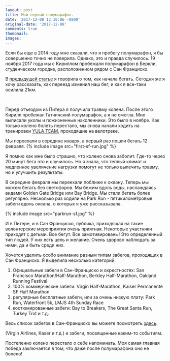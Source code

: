 ```yaml
---
layout: post
title: Мой первый полумарафон.
date: '2017-12-08 13:10:06 -0800'
original-date: '2017-12-08'
comments: true
thumbnail:
images:
---
```


Если бы еще в 2014 году мне сказали, что я пробегу полумарафон, я бы совершенно точно не поверила. Однако, это и правда случилось. 19 ноября 2017 года мы с Кириллом пробежали полумарафон в Беркли, студенческом городке, расположенном рядом с Сан Франциско.

В <a href="http://karmelalla.com/my-running" target="blank">предыдущей статье</a> я говорила о том, как начала бегать. Сегодня же я хочу рассказать, как переезд изменил наш бег, и как я все-таки осилила 21км.
<!--separate--> 
Перед отъездом из Питера я получила травму колена. После этого Кирилл пробежал Гатчинский полумарафон, а я не смогла. Мне выписали уколы и пожизненные наколенники. Это было в ноябре.
Как только колено болеть перестало, мы снова начали ходить на тренировки <a href="https://vk.com/yulateam" target="_blank">YULA TEAM</a>, проходящие на велотреке.

Мы переехали в середине января, а первый раз пошли бегать 12 февраля.
{% include image src="first-sf-run.jpg" %}

Я помню как мне было страшно, что колено снова заболит. Где-то через 20 минут бега это и случилось. Но я знала, что теплый климат и медленное увеличение нагрузки помогут не только вылечить травму, но и улучшить результаты.

В середине февраля мы переехали поближе к океану. Теперь мы можем бегать без светофоров. Мы бежим вдоль воды, наслаждаясь видами Golden Gate Bridge или Bay Bridge. Мы стали бегать более регулярно. Несколько раз ходили на Park Run - пятикилометровые забеги вдоль океана, о которых я уже рассказывала.

{% include image src="parkrun-sf.jpg" %}

И в Питере, и в Сан Франциско, публика, приходящая на такие волонтерские мероприятия очень приятная. Некоторые участники приходят с детьми. Все бегут. Все замотивированы! Это определенный тип людей. У них есть цель и желание. Очень здорово наблюдать за ними, да и быть среди них.

Хочется уделить особо внимание разным типам забегов, проходящих в Сан Франциско.
Я выделила несколько категорий:

1. Официальные забеги в Сан-Франциско и окрестностях: San Francisco Marathon/Half-Marathon, Berkley Half-Marathon, Oakland Running Festival
2. 100% коммерческие забеги: Virgin Half-Marathon, Kaiser Permanente SF Half Marathon
3. регулярные бесплатные забеги, или за очень низкую плату: Park Run, Waterfront 5k, LMJS 4th Sunday Race
4. костюмированные забеги: Bay to Breakers, The Great Santa Run, Turkey Trot и т.д.

Весь список забегов в Сан-Франциско вы можете посмотреть <a href="https://www.sfruns.com/" target="blank">здесь</a>.



 (Virgin Airlines, Kaser и т.д.) и забеги, посвященные каким-то событиям.







Постепенно колено перестало о себе напоминать.
Моя самая главная победа заключается в том, что даже после полумарафона оно не болело!


